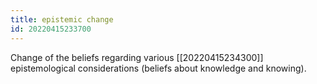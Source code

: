 ```yaml
---
title: epistemic change
id: 20220415233700
---
```


Change of the beliefs regarding various [[20220415234300]] epistemological considerations (beliefs about knowledge and knowing).
